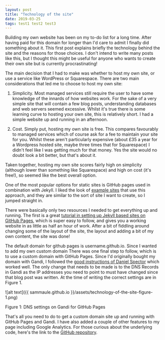 ```yaml
---
layout: post
title: "Technology of the site"
date: 2019-03-25
tags: test1 test2 test3
---
```


Building my own website has been on my to-do list for a long time. After having paid for this domain for longer than I'd care to admit I finally did something about it. This first post explains briefly the technology behind the site and the reasons for those choices. I don't intend to write many posts like this, but I thought this might be useful for anyone who wants to create their own site but is currently procrastinating!

The main decision that I had to make was whether to host my own site, or use a service like WordPress or Squarespace. There are two main considerations that led me to choose to host my own site:

1. Simplicity. Most managed services still require the user to have some knowledge of the innards of how websites work. For the sake of a very simple site that will contain a few blog posts, understanding databases and web servers seemed excessive. Whilst it's true there is some learning curve to hosting your own site, this is relatively short. I had a simple website up and running in an afternoon.

1. Cost. Simply put, hosting my own site is free. This compares favourably to managed services which of course ask for a fee to maintain your site for you. Whilst these aren't particularly expensive (about £35 a year for a Wordpress hosted site, maybe three times that for Squarespace) I didn't feel like I was getting much for that money. Yes the site would no doubt look a bit better, but that's about it.

Taken together, hosting my own site scores fairly high on simplicity (although lower than something like Squarespace) and high on cost (it's free!), so seemed like the best overall option.

One of the most popular options for static sites is GitHub pages used in combination with Jekyll. I liked the look of [example sites](https://jekyllrb.com/showcase/) that use this approach, and they are similar to the sort of site  I want to create, so I jumped straight in.

There were basically only two resources I needed to get everything up and running. The first is a great [tutorial in setting up Jekyll based sites on GitHub Pages](http://jmcglone.com/guides/github-pages/), which is super easy to follow, and gives you a working website in as little as half an hour of work. After a bit of fiddling around changing some of the layout of the site, the layout and adding a bit of my own content, the site was done!

The default domain for github pages is username.github.io. Since I wanted to add my own custom domain There was one final step to follow, which is to use a custom domain with GitHub Pages. Since I'd originally bought my domain with Gandi, I followed the [good instructions of Daniel Spector](http://spector.io/how-to-set-up-github-pages-with-a-custom-domain-on-gandi/) which worked well. The only change that needs to be made is to the DNS Records in Gandi as the IP addresses you need to point to must have changed since that blog post was written. At the time of writing the correct settings are in Figure 1.

![alt text]({{ sammaule.github.io }}/assets/technology-of-the-site-figure-1.png)

Figure 1: DNS settings on Gandi for GitHub Pages

That's all you need to do to get a custom domain site up and running with GitHub Pages and Gandi. I have also added a couple of other features to my page including Google Analytics. For those curious about the underlying code, here's the link to the [GitHub repository](https://github.com/sammaule/sammaule.github.io).

